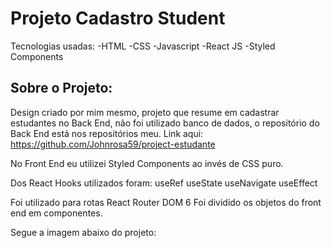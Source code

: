 <h1>Projeto Cadastro Student</h1>


Tecnologias usadas:
-HTML
-CSS
-Javascript
-React JS
-Styled Components

<h2>Sobre o Projeto:</h2>

Design criado por mim mesmo, projeto que resume em cadastrar estudantes no Back End, não foi utilizado banco de dados, o repositório do Back End está nos repositórios meu.
Link aqui: https://github.com/Johnrosa59/project-estudante

No Front End eu utilizei Styled Components ao invés de CSS puro.

Dos React Hooks utilizados foram:
useRef
useState
useNavigate
useEffect

Foi utilizado para rotas React Router DOM 6
Foi dividido os objetos do front end em componentes.

Segue a imagem abaixo do projeto:


